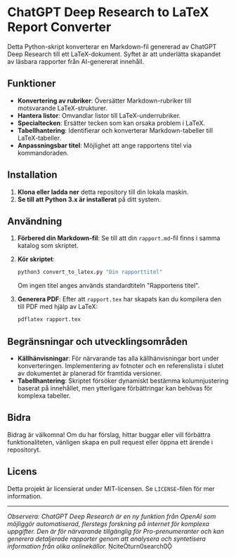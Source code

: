 # ChatGPT Deep Research to LaTeX Report Converter

Detta Python-skript konverterar en Markdown-fil genererad av ChatGPT Deep Research till ett LaTeX-dokument. Syftet är att underlätta skapandet av läsbara rapporter från AI-genererat innehåll.

## Funktioner

- **Konvertering av rubriker**: Översätter Markdown-rubriker till motsvarande LaTeX-strukturer.
- **Hantera listor**: Omvandlar listor till LaTeX-underrubriker.
- **Specialtecken**: Ersätter tecken som kan orsaka problem i LaTeX.
- **Tabellhantering**: Identifierar och konverterar Markdown-tabeller till LaTeX-tabeller.
- **Anpassningsbar titel**: Möjlighet att ange rapportens titel via kommandoraden.

## Installation

1. **Klona eller ladda ner** detta repository till din lokala maskin.
2. **Se till att Python 3.x är installerat** på ditt system.

## Användning

1. **Förbered din Markdown-fil**: Se till att din `rapport.md`-fil finns i samma katalog som skriptet.
2. **Kör skriptet**:
   ```bash
   python3 convert_to_latex.py "Din rapporttitel"
   ```
   Om ingen titel anges används standardtiteln "Rapportens titel".

3. **Generera PDF**: Efter att `rapport.tex` har skapats kan du kompilera den till PDF med hjälp av LaTeX:
   ```bash
   pdflatex rapport.tex
   ```

## Begränsningar och utvecklingsområden

- **Källhänvisningar**: För närvarande tas alla källhänvisningar bort under konverteringen. Implementering av fotnoter och en referenslista i slutet av dokumentet är planerad för framtida versioner.
- **Tabellhantering**: Skriptet försöker dynamiskt bestämma kolumnjustering baserat på innehållet, men ytterligare förbättringar kan behövas för komplexa tabeller.

## Bidra

Bidrag är välkomna! Om du har förslag, hittar buggar eller vill förbättra funktionaliteten, vänligen skapa en pull request eller öppna ett ärende i repositoryt.

## Licens

Detta projekt är licensierat under MIT-licensen. Se `LICENSE`-filen för mer information.

---

*Observera: ChatGPT Deep Research är en ny funktion från OpenAI som möjliggör automatiserad, flerstegs forskning på internet för komplexa uppgifter. Den är för närvarande tillgänglig för Pro-prenumeranter och kan generera detaljerade rapporter genom att analysera och syntetisera information från olika onlinekällor.* citeturn0search0 
